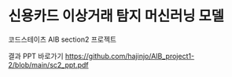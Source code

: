 # 신용카드 이상거래 탐지 머신러닝 모델 

코드스테이츠 AIB section2 프로젝트

결과 PPT 바로가기 <https://github.com/hajinjo/AIB_project1-2/blob/main/sc2_ppt.pdf>
